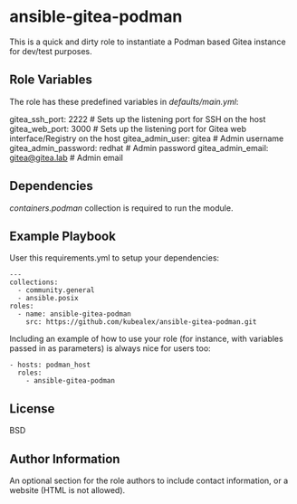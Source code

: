 ansible-gitea-podman
=========

This is a quick and dirty role to instantiate a Podman based Gitea instance for dev/test purposes.

Role Variables
--------------
The role has these predefined variables in *defaults/main.yml*:

gitea_ssh_port: 2222 # Sets up the listening port for SSH on the host
gitea_web_port: 3000 # Sets up the listening port for Gitea web interface/Registry on the host
gitea_admin_user: gitea # Admin username
gitea_admin_password: redhat # Admin password
gitea_admin_email: gitea@gitea.lab # Admin email

Dependencies
------------

*containers.podman* collection is required to run the module.

Example Playbook
----------------

User this requirements.yml to setup your dependencies:

    ---
    collections:
      - community.general
      - ansible.posix
    roles:
      - name: ansible-gitea-podman
        src: https://github.com/kubealex/ansible-gitea-podman.git

Including an example of how to use your role (for instance, with variables passed in as parameters) is always nice for users too:

    - hosts: podman_host
      roles:
        - ansible-gitea-podman

License
-------

BSD

Author Information
------------------

An optional section for the role authors to include contact information, or a website (HTML is not allowed).
